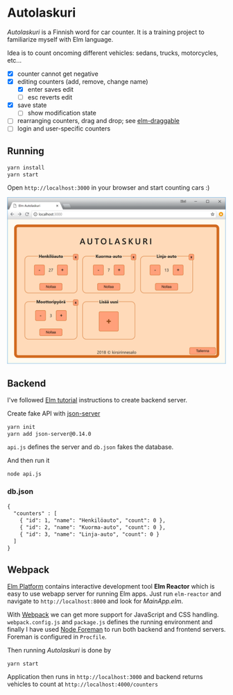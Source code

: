 # Autolaskuri

*Autolaskuri* is a Finnish word for car counter. It is a training project to 
familiarize myself with Elm language.

Idea is to count oncoming different vehicles: sedans, trucks, motorcycles, etc... 

- [x] counter cannot get negative
- [x] editing counters (add, remove, change name)
  - [x] enter saves edit
  - [ ] esc reverts edit
- [x] save state
  - [ ] show modification state
- [ ] rearranging counters, drag and drop; see [elm-draggable](http://package.elm-lang.org/packages/zaboco/elm-draggable/latest)
- [ ] login and user-specific counters

## Running

```
yarn install
yarn start
```

Open ```http://localhost:3000``` in your browser and start counting cars :)

<a href="screenshot.png"><img alt="Screenshot" src="screenshot.png" width="600" /></a>

## Backend

I've followed [Elm tutorial](https://www.elm-tutorial.org/) instructions to create 
backend server.

Create fake API with [json-server](https://github.com/typicode/json-server)
```
yarn init
yarn add json-server@0.14.0
```

```api.js``` defines the server and ```db.json``` fakes the database.

And then run it
```
node api.js
```

### db.json
```
{
  "counters" : [
    { "id": 1, "name": "Henkilöauto", "count": 0 },
    { "id": 2, "name": "Kuorma-auto", "count": 0 },
    { "id": 3, "name": "Linja-auto", "count": 0 }
  ]
}
```

## Webpack

[Elm Platform](http://elm-lang.org/install) contains interactive development tool 
**Elm Reactor** which is easy to use webapp server for running Elm apps. 
Just run ```elm-reactor``` and navigate to ```http://localhost:8000``` and look for *MainApp.elm*.

With [Webpack](https://webpack.js.org/) we can get more support for JavaScript 
and CSS handling. ```webpack.config.js``` and ```package.js``` defines the running 
environment and finally I have used [Node Foreman](https://github.com/strongloop/node-foreman) to run both backend and 
frontend servers. Foreman is configured in ```Procfile```.

Then running *Autolaskuri* is done by
```
yarn start
```

Application then runs in ```http://localhost:3000``` 
and backend returns vehicles to count at ```http://localhost:4000/counters```


